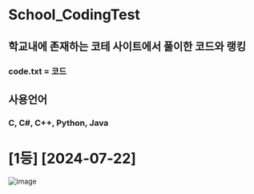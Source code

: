 # School_CodingTest
## 학교내에 존재하는 코테 사이트에서 풀이한 코드와 랭킹
### code.txt = 코드
## 사용언어
### C, C#, C++, Python, Java
# [1등] [2024-07-22]
![image](https://github.com/user-attachments/assets/f0031e67-2636-43d3-8a6f-09fe5ab5809f)

